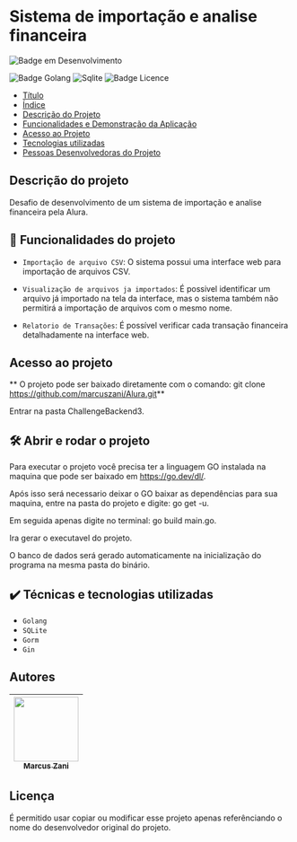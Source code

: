 # Sistema de importação e analise financeira
![Badge em Desenvolvimento](http://img.shields.io/static/v1?label=STATUS&message=EM%20DESENVOLVIMENTO&color=GREEN&style=for-the-badge)

![Badge Golang](https://img.shields.io/badge/go-v1.18.1-blue) ![Sqlite](https://img.shields.io/badge/sqlite-latest-blue) ![Badge Licence](https://img.shields.io/badge/licence-Creative%20Commons-g)

* [Título](#Título-e-Imagem-de-capa)
* [Índice](#índice)
* [Descrição do Projeto](#descrição-do-projeto)
* [Funcionalidades e Demonstração da Aplicação](#funcionalidades-e-demonstração-da-aplicação)
* [Acesso ao Projeto](#acesso-ao-projeto)
* [Tecnologias utilizadas](#tecnologias-utilizadas)
* [Pessoas Desenvolvedoras do Projeto](#pessoas-desenvolvedoras)

## Descrição do projeto
Desafio de desenvolvimento de um sistema de importação e analise financeira pela Alura.


## :hammer: Funcionalidades do projeto

- `Importação de arquivo CSV`: O sistema possui uma interface web para importação de arquivos CSV.


- `Visualização de arquivos ja importados`: É possivel identificar um arquivo já importado na tela da interface, mas o sistema também não permitirá a importação de arquivos com o mesmo nome.


- `Relatorio de Transações`: É possível verificar cada transação financeira detalhadamente na interface web.

 ## Acesso ao projeto

** O projeto pode ser baixado diretamente com o comando: git clone https://github.com/marcuszani/Alura.git**

Entrar na pasta ChallengeBackend3.

## 🛠️ Abrir e rodar o projeto

Para executar o projeto você precisa ter a linguagem GO instalada na maquina que pode ser baixado em https://go.dev/dl/.

Após isso será necessario deixar o GO baixar as dependências para sua maquina, entre na pasta do projeto e digite: go get -u.

Em seguida apenas digite no terminal: go build main.go.

Ira gerar o executavel do projeto.

O banco de dados será gerado automaticamente na inicialização do programa na mesma pasta do binário.



## ✔️ Técnicas e tecnologias utilizadas

- ``Golang``
- ``SQLite``
- ``Gorm``
- ``Gin``

## Autores

| [<img src="https://avatars.githubusercontent.com/u/35238565?v=4" width=115><br><sub>Marcus Zani</sub>](https://github.com/marcuszani) 
| :---: |

## Licença

É permitido usar copiar ou modificar esse projeto apenas referênciando o nome do desenvolvedor original do projeto.


